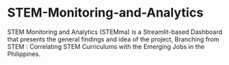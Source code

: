 # STEM-Monitoring-and-Analytics
STEM Monitoring and Analytics (STEMma) is a Streamlit-based Dashboard that presents the general findings and idea of the project, Branching from STEM : Correlating STEM Curriculums with the Emerging Jobs in the Philippines.
